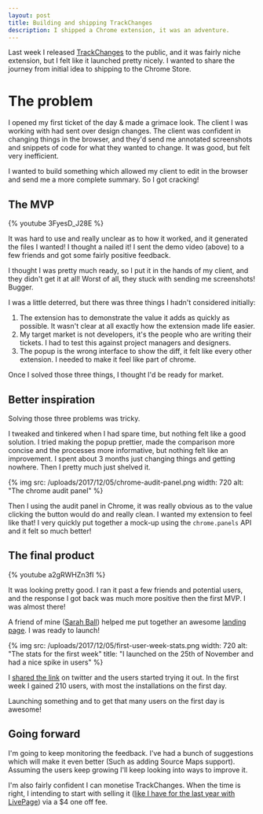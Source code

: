 ```yaml
---
layout: post
title: Building and shipping TrackChanges
description: I shipped a Chrome extension, it was an adventure.
---
```


Last week I released [TrackChanges](https://trackchanges.mikerogers.io/) to the public, and it was fairly niche extension, but I felt like it launched pretty nicely. I wanted to share the journey from initial idea to shipping to the Chrome Store.

# The problem

I opened my first ticket of the day & made a grimace look. The client I was working with had sent over design changes. The client was confident in changing things in the browser, and they'd send me annotated screenshots and snippets of code for what they wanted to change. It was good, but felt very inefficient.

I wanted to build something which allowed my client to edit in the browser and send me a more complete summary. So I got cracking!

## The MVP

{% youtube 3FyesD_J28E %}

It was hard to use and really unclear as to how it worked, and it generated the files I wanted! I thought a nailed it! I sent the demo video (above) to a few friends and got some fairly positive feedback.

I thought I was pretty much ready, so I put it in the hands of my client, and they didn't get it at all! Worst of all, they stuck with sending me screenshots! Bugger.

I was a little deterred, but there was three things I hadn't considered initially:

1. The extension has to demonstrate the value it adds as quickly as possible. It wasn't clear at all exactly how the extension made life easier.
2. My target market is not developers, it's the people who are writing their tickets. I had to test this against project managers and designers.
3. The popup is the wrong interface to show the diff, it felt like every other extension. I needed to make it feel like part of chrome.

Once I solved those three things, I thought I'd be ready for market.

## Better inspiration

Solving those three problems was tricky. 

I tweaked and tinkered when I had spare time, but nothing felt like a good solution. I tried making the popup prettier, made the comparison more concise and the processes more informative, but nothing felt like an improvement. I spent about 3 months just changing things and getting nowhere. Then I pretty much just shelved it. 

{% img src: /uploads/2017/12/05/chrome-audit-panel.png width: 720 alt: "The chrome audit panel" %}

Then I using the audit panel in Chrome, it was really obvious as to the value clicking the button would do and really clean. I wanted my extension to feel like that! I very quickly put together a mock-up using the `chrome.panels` API and it felt so much better!

## The final product

{% youtube a2gRWHZn3fI %}

It was looking pretty good. I ran it past a few friends and potential users, and the response I got back was much more positive then the first MVP. I was almost there!

A friend of mine ([Sarah Ball](https://sarahb.co/)) helped me put together an awesome [landing page](https://trackchanges.mikerogers.io/). I was ready to launch!

{% img src: /uploads/2017/12/05/first-user-week-stats.png width: 720 alt: "The stats for the first week" title: "I launched on the 25th of November and had a nice spike in users" %}

I [shared the link](https://twitter.com/MikeRogers0/status/935824204225810433) on twitter and the users started trying it out. In the first week I gained 210 users, with most the installations on the first day.

Launching something and to get that many users on the first day is awesome!

## Going forward

I'm going to keep monitoring the feedback. I've had a bunch of suggestions which will make it even better (Such as adding Source Maps support). Assuming the users keep growing I'll keep looking into ways to improve it.

I'm also fairly confident I can monetise TrackChanges. When the time is right, I intending to start with selling it ([like I have for the last year with LivePage](/2017/11/28/a-year-after-monetising-my-chrome-extension.html)) via a $4 one off fee.
